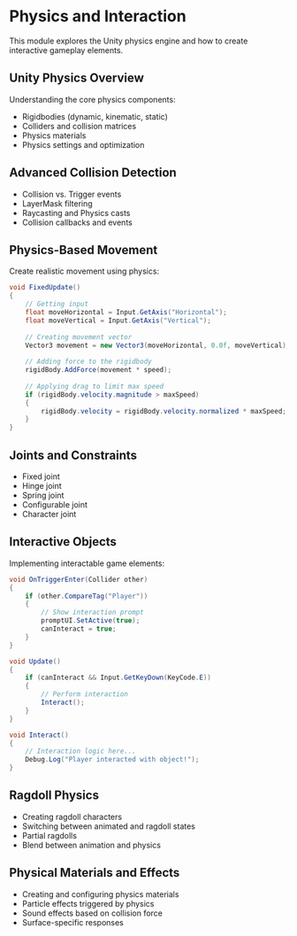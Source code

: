 
# Physics and Interaction

This module explores the Unity physics engine and how to create interactive gameplay elements.

## Unity Physics Overview

Understanding the core physics components:

* Rigidbodies (dynamic, kinematic, static)
* Colliders and collision matrices
* Physics materials
* Physics settings and optimization

## Advanced Collision Detection

* Collision vs. Trigger events
* LayerMask filtering
* Raycasting and Physics casts
* Collision callbacks and events

## Physics-Based Movement

Create realistic movement using physics:

```csharp
void FixedUpdate()
{
    // Getting input
    float moveHorizontal = Input.GetAxis("Horizontal");
    float moveVertical = Input.GetAxis("Vertical");
    
    // Creating movement vector
    Vector3 movement = new Vector3(moveHorizontal, 0.0f, moveVertical);
    
    // Adding force to the rigidbody
    rigidBody.AddForce(movement * speed);
    
    // Applying drag to limit max speed
    if (rigidBody.velocity.magnitude > maxSpeed)
    {
        rigidBody.velocity = rigidBody.velocity.normalized * maxSpeed;
    }
}
```

## Joints and Constraints

* Fixed joint
* Hinge joint
* Spring joint
* Configurable joint
* Character joint

## Interactive Objects

Implementing interactable game elements:

```csharp
void OnTriggerEnter(Collider other)
{
    if (other.CompareTag("Player"))
    {
        // Show interaction prompt
        promptUI.SetActive(true);
        canInteract = true;
    }
}

void Update()
{
    if (canInteract && Input.GetKeyDown(KeyCode.E))
    {
        // Perform interaction
        Interact();
    }
}

void Interact()
{
    // Interaction logic here...
    Debug.Log("Player interacted with object!");
}
```

## Ragdoll Physics

* Creating ragdoll characters
* Switching between animated and ragdoll states
* Partial ragdolls
* Blend between animation and physics

## Physical Materials and Effects

* Creating and configuring physics materials
* Particle effects triggered by physics
* Sound effects based on collision force
* Surface-specific responses
